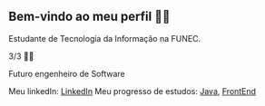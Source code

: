 ## Bem-vindo ao meu perfil 👋👋

Estudante de Tecnologia da Informação na FUNEC. 

3/3 👨‍🎓

Futuro engenheiro de Software

Meu linkedIn: [LinkedIn](https://www.linkedin.com/in/bruno-aires-a025ba211/)
Meu progresso de estudos: [Java](https://roadmap.sh/java?s=66679afb59bd70fae2deaf05), [FrontEnd](https://roadmap.sh/frontend?s=66679afb59bd70fae2deaf05)
